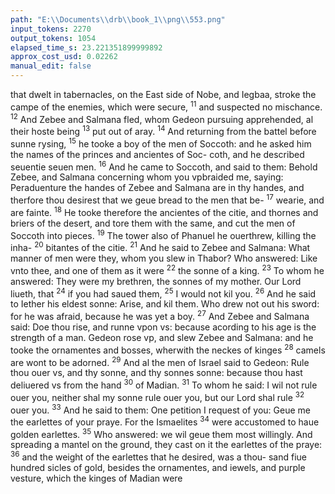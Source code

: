 ```yaml
---
path: "E:\\Documents\\drb\\book_1\\png\\553.png"
input_tokens: 2270
output_tokens: 1054
elapsed_time_s: 23.221351899999892
approx_cost_usd: 0.02262
manual_edit: false
---
```

that dwelt in tabernacles, on the East side of Nobe, and
Iegbaa, stroke the campe of the enemies, which were secure,
<sup>11</sup> and suspected no mischance. <sup>12</sup> And Zebee and Salmana fled,
whom Gedeon pursuing apprehended, al their hoste being
<sup>13</sup> put out of aray. <sup>14</sup> And returning from the battel before
sunne rysing, <sup>15</sup> he tooke a boy of the men of Soccoth: and
he asked him the names of the princes and ancientes of Soc-
coth, and he described seuentie seuen men. <sup>16</sup> And he came
to Soccoth, and said to them: Behold Zebee, and Salmana
concerning whom you vpbraided me, saying: Peraduenture
the handes of Zebee and Salmana are in thy handes, and
therfore thou desirest that we geue bread to the men that be-
<sup>17</sup> wearie, and are fainte. <sup>18</sup> He tooke therefore the ancientes of
the citie, and thornes and briers of the desert, and tore them
with the same, and cut the men of Soccoth into pieces.
<sup>19</sup> The tower also of Phanuel he ouerthrew, killing the inha-
<sup>20</sup> bitantes of the citie. <sup>21</sup> And he said to Zebee and Salmana:
What manner of men were they, whom you slew in Thabor?
Who answered: Like vnto thee, and one of them as it were
<sup>22</sup> the sonne of a king. <sup>23</sup> To whom he answered: They were
my brethren, the sonnes of my mother. Our Lord liueth, that
<sup>24</sup> if you had saued them, <sup>25</sup> I would not kil you. <sup>26</sup> And he said
to Iether his eldest sonne: Arise, and kil them. Who drew not
out his sword: for he was afraid, because he was yet a boy.
<sup>27</sup> And Zebee and Salmana said: Doe thou rise, and runne
vpon vs: because acording to his age is the strength of a man.
Gedeon rose vp, and slew Zebee and Salmana: and he tooke
the ornamentes and bosses, wherwith the neckes of kinges
<sup>28</sup> camels are wont to be adorned. <sup>29</sup> And al the men of Israel
said to Gedeon: Rule thou ouer vs, and thy sonne, and thy
sonnes sonne: because thou hast deliuered vs from the hand
<sup>30</sup> of Madian. <sup>31</sup> To whom he said: I wil not rule ouer you,
neither shal my sonne rule ouer you, but our Lord shal rule
<sup>32</sup> ouer you. <sup>33</sup> And he said to them: One petition I request of
you: Geue me the earlettes of your praye. For the Ismaelites
<sup>34</sup> were accustomed to haue golden earlettes. <sup>35</sup> Who answered:
we wil geue them most willingly. And spreading a mantel
on the ground, they cast on it the earlettes of the praye:
<sup>36</sup> and the weight of the earlettes that he desired, was a thou-
sand fiue hundred sicles of gold, besides the ornamentes, and
iewels, and purple vesture, which the kinges of Madian were

[^1]: Zebee and Salmana were not of anie of the seuen nati-
ons, whom God comman-
ded to destroy and therefore
Gedeon
might haue
spared their
liues, if he
would.

[^2]: Kinges may
do anie thing
not contrarie
to the law:
but Iudges &
Dukes may
onlie do ac-
cording to the
law. *v.21. Reg.
8.*